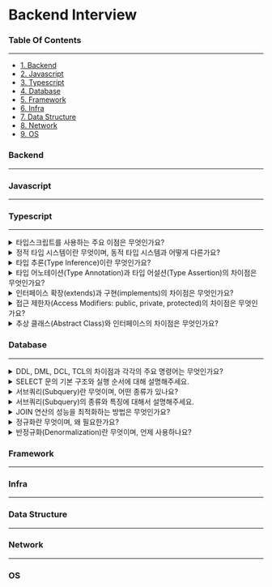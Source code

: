 # Backend Interview

### Table Of Contents

---

-   [1. Backend](#backend)
-   [2. Javascript](#javascript)
-   [3. Typescript](#typescript)
-   [4. Database](#database)
-   [5. Framework](#framework)
-   [6. Infra](#infra)
-   [7. Data Structure](#data-structure)
-   [8. Network](#network)
-   [9. OS](#os)

### Backend

---

### Javascript

---

### Typescript

---

<details>
<summary>타입스크립트를 사용하는 주요 이점은 무엇인가요?</summary>
정적 타이핑을 지원하여 개발 단계에서 타입 오류를 미리 발견할 수 있어 런타임 에러를 줄이고, IDE에서 객체의 필드, 자료형등을 알려주므로 개발 생산성이 증가됩니다.</br>
제네릭, 인터페이스, 접근 제어자등을 통해 객체지향 프로그래밍을 쉽게 접할 수 있도록 도와줍니다.
</details>

<details>
<summary>정적 타입 시스템이란 무엇이며, 동적 타입 시스템과 어떻게 다른가요?</summary>
정적 타입 시스템은 타입이 명시되어 있으며, 코드가 실행되기 전 컴파일 시점에 타입을 체크합니다.</br>
동적 타입 시스템은 타입이 명시되지 않으며, 프로그램 실행 시점에 타입을 체크합니다.
</details>

<details>
<summary>타입 추론(Type Inference)이란 무엇인가요?</summary>
타입 추론은 개발자가 명시적으로 타입을 선언하지 않아도 초기 값이나 사용 방법을 분석하여 타입을 추론하는 기능입니다.
</details>

<details>
<summary>타입 어노테이션(Type Annotation)과 타입 어설션(Type Assertion)의 차이점은 무엇인가요?</summary>
타입 어노테이션은 변수, 함수 매개변수, 반환 값 등에 타입을 명시적으로 선언하는 방법입니다.</br>
타입 어설션은 개발자가 컴파일러에게 "나는 이 타입에 대해 더 잘 알고 있으니, 내가 지정한 타입으로 처리해줘"라고 말하는 방식입니다.(as 문법)</br>
타입 변환이 아닌, 컴파일러에게 타입 힌트를 제공하여 특정 타입으로 취급하도록 합니다. 런타임 오류가 발생할 수 있습니다.
</details>

<details>
<summary>인터페이스 확장(extends)과 구현(implements)의 차이점은 무엇인가요?</summary>
인터페이스 확장은 인터페이스가 다른 인터페이스의 모든 멤버를 상속받아 확장하는 것을 의미합니다.</br>
인터페이스 구현은 클래스가 인터페이스에 선언된 모든 속성과 메서드를 구현해야 합니다.</br>
클래스는 다른 클래스를 확장(extends)하면서 동시에 여러 인터페이스를 구현(implements)할 수 있습니다.
</details>

<details>
<summary>접근 제한자(Access Modifiers: public, private, protected)의 차이점은 무엇인가요?</summary>
public 접근 제한자는 클래스 멤버에 대한 접근을 제한하지 않습니다. 클래스 내부, 파생 클래스, 클래스 인스턴스 등 어디서든 접근할 수 있습니다.
private 접근 제한자는 클래스 멤버에 대한 접근을 해당 클래스 내부로만 제한합니다. 파생 클래스나 클래스 외부에서는 접근할 수 없습니다.
protected 접근 제한자는 클래스 멤버에 대한 접근을 해당 클래스와 파생 클래스 내부로 제한합니다. 클래스 외부에서는 접근할 수 없습니다.
</details>

<details>
<summary>추상 클래스(Abstract Class)와 인터페이스의 차이점은 무엇인가요?</summary>
추상 클래스는 abstract 키워드로 선언하며 구현된 메서드와 추상 메서드를 모두 포함할 수 있습니다.</br>
공통 기능을 구현하면서도 특정 기능은 파생 클래스에서 구현하도록 강제할 수 있어, 코드 재사용성을 높입니다.</br>
클래스는 extends 키워드를 사용해 하나의 추상 클래스만 상속받을 수 있으며, public, protected, private 접근 제한자를 모두 사용할 수 있습니다.</br>
인터페이스는 interface 키워드로 선언하며 메서드나 속성의 선언만 포함하고 구현 코드는 포함할 수 없습니다.</br>
클래스는 implements 키워드를 사용해 여러 인터페이스를 동시에 구현할 수 있어 다중 상속과 유사한 효과를 얻을 수 있습니다.</br>
인터페이스는 접근 제한자를 사용할 수 없으며 모든 멤버는 기본적으로 public입니다.
</details>

### Database

---

<details>
<summary>DDL, DML, DCL, TCL의 차이점과 각각의 주요 명령어는 무엇인가요?</summary>
DDL은 데이터 정의어로 테이블과 컬럼을 정의하는 명령어입니다. 데이터베이스의 골격을 결정하며, CREATE, ALTER, DROP, TRUNCATE 등과 같은 명령어가 있습니다.</br>
DML은 데이터 조작어로 데이터베이스 내부 데이터를 관리하기 위한 명령어입니다. 데이터 조회, 추가, 변경, 삭제 등의 작업을 수행하며, SELECT, INSERT, UPDATE, DELETE 등이 포함됩니다.</br>
DCL은 데이터 제어 언어로 데이터베이스에 대한 접근 권한을 제어하기 위해 사용됩니다. GRANT, REVOKE 등의 명령어가 있습니다.</br>
TCL은 트랜잭션 제어 언어로 트랜잭션을 제어할 때 사용합니다. COMMIT, ROLLBACK, SAVEPOINT 등의 명령어가 있습니다.</br>
</details>

<details>
<summary>SELECT 문의 기본 구조와 실행 순서에 대해 설명해주세요.</summary>
일반적으로 SELECT 쿼리문은 FROM, WHERE, GROUP BY, HAVING, SELECT, ORDER BY 순으로 총 6단계를 거치며 처리됩니다.
</details>

<details>
<summary>서브쿼리(Subquery)란 무엇이며, 어떤 종류가 있나요?</summary>
SQL 쿼리 내부에 포함된 또 다른 SELECT 쿼리를 의미합니다.</br>
사용되는 위치, 반환 값, 사용 용도에 따라 스칼라, 인라인 뷰, 중첩 서브쿼리로 나뉘게 됩니다.
</details>

<details>
<summary>서브쿼리(Subquery)의 종류와 특징에 대해서 설명해주세요.</summary>
서브쿼리의 종류로는 스칼라 서브쿼리, 인라인 뷰, 중첩 서브쿼리가 있습니다.</br>
스칼라 서브쿼리는 단일 행의 단일 컬럼을 반환하는 서브쿼리로, SELECT 절에서 주로 사용되며 하나의 값처럼 취급됩니다.</br>
인라인 뷰 서브쿼리는 FROM 절에서 사용되며, 여러 행과 여러 열을 반환하는 테이블 형태의 결과를 생성하여 메인쿼리에서 가상의 테이블처럼 사용됩니다.</br>
중첩 서브쿼리는 WHERE 절에 위치하며, 메인쿼리 테이블의 특정 값과 비교한 값을 반환하는 용도로 사용됩니다.
</details>

<details>
<summary>JOIN 연산의 성능을 최적화하는 방법은 무엇인가요?</summary>
EXPLAIN을 통해 조인 쿼리의 실행 계획을 분석후 조치합니다.</br>
작은 테이블을 먼저 조인하고, 필요한 데이터만 선택하여 조인합니다.</br>
조인 전 WHERE 절을 사용하여 미리 필터링 하여 조인할 데이터 양을 줄이도록 합니다.</br>
조인 조건에 인덱스를 활용하여 데이터 검색 시간을 단축하도록 합니다.
</details>

<details>
<summary>정규화란 무엇이며, 왜 필요한가요?</summary>
정규화는 데이터베이스 설계 시 중복 데이터를 최소화하고 데이터 무결성을 보장하기 위해 테이블을 체계적으로 분해하는 과정입니다.</br>
정규화는 1 ~ 6 정규화까지 여러 과정이 존재하지만, 보통 1~3 정규화까지의 과정을 거치게 된다고 알고있습니다.

**추가**

-   제1 정규화는 테이블의 모든 컬럼이 원자값(더 이상 분해할 수 없는 단일 값)을 가지도록 테이블을 분해합니다.
-   제2 정규화는 제1 정규화를 진행한 테이블에, 부분 함수적 종속성을 제거하여 모든 비주요 속성이 주요 키에 완전 함수적 종속이 되도록 테이블을 분해합니다.
-   제3 정규화는 제2 정규화를 진행한 테이블에, 이행적 함수적 종속성을 제거하여 비주요 속성 간의 종속성을 제거합니다.
-   BCNF(Boyce-Codd 정규형): 모든 결정자가 후보키가 되도록 테이블을 분해합니다.

</details>

<details>
<summary>반정규화(Denormalization)란 무엇이며, 언제 사용하나요?</summary>
반정규화는 정규화된 데이터베이스의 성능을 향상시키기 위해 의도적으로 정규화 원칙을 위배하여 데이터 중복을 허용하는 기법입니다.</br>
읽기 작업이 많고 데이터 일관성보다 조회 성능이 중요한 시스템에서 사용됩니다.

**추가**

-   테이블 병합: 정규화로 분리된 테이블을 다시 하나로 합쳐 조인 연산을 줄입니다.
-   컬럼 복제: 자주 조회되는 컬럼을 다른 테이블에 복제하여 조인 없이 데이터에 접근할 수 있게 합니다.
-   파생 컬럼 추가: 계산된 값을 미리 저장하여 실시간 계산 비용을 줄입니다.
-   요약 테이블 생성: 집계 데이터를 별도 테이블에 저장하여 분석 쿼리 성능을 향상시킵니다.

</details>

### Framework

---

### Infra

---

### Data Structure

---

### Network

---

### OS
